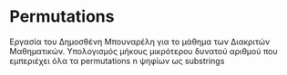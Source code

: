 # Permutations

Εργασία του Δημοσθένη Μπουναρέλη για το μάθημα των Διακριτών Μαθηματικών. 
Υπολογισμός μήκους μικρότερου δυνατού αριθμού που εμπεριέχει όλα τα permutations n ψηφίων ως substrings 
